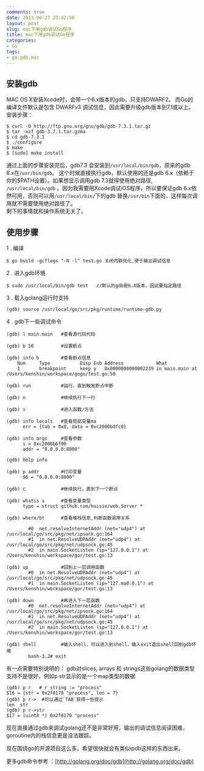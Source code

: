 ```yaml
---
comments: true
date: 2013-06-27 23:42:50
layout: post
slug: mac下用gdb调试Go程序
title: mac下用gdb调试Go程序
categories:
- Go
tags:
- go,gdb,mac
---
```


## 安装gdb

   MAC OS X安装Xcode时，会带一个6.x版本的gdb，只支持DWARF2。
   而Go的编译文件默认是包含 DWARFv3 调试信息，因此需要升级gdb版本到7.1或以上。
   安装步骤：

```
$ curl -O http://ftp.gnu.org/gnu/gdb/gdb-7.3.1.tar.gz
$ tar -xzf gdb-3.7.1.tar.gzma
$ cd gdb-7.3.1
$ ./configure
$ make
$ [sudo] make install 
```

通过上面的步骤安装完后，gdb7.3 会安装到`/usr/local/bin/gdb`，原来的gdb 6.x在`/usr/bin/gdb`。
这个时候直接执行gdb，默认使用的还是gdb 6.x（依赖于你的$PATH设置）。如果想显示调用gdb 7.3就得使用绝对路径,
`/usr/local/bin/gdb` 。因为我需要用Xcode调试iOS程序，所以要保证gdb 6.x依然可用，否则可以用`/usr/local/bin/`下的gdb
替换`/usr/bin`下面的，这样每次调用就不需要使用绝对路径了。  
剩下的事情就和操作系统无关了。

<!-- more -->

## 使用步骤

1 . 编译

```
$ go build -gcflags "-N -l" test.go 关闭内联优化,便于输出调试信息
```
  
2 . 进入gdb环境

```
$ sudo /usr/local/bin/gdb test   //默认的gdb是6.X版本，因此要指定路径
```
  
3 . 载入golang运行时支持

```
(gdb) source /usr/local/go/src/pkg/runtime/runtime-gdb.py
```
  

4 . gdb下一些调试命令



```
(gdb) l main.main  	#查看源代码代码

(gdb) b 50 			#设置断点

(gdb) info b 		#查看断点信息
	Num     Type           Disp Enb Address            What
	1       breakpoint     keep y   0x0000000000002239 in main.main at /Users/kenshin/workspace/gogo/test.go:50

(gdb) run 			#运行，直到触发断点中断

(gdb) n 			#继续执行下一行

(gdb) s 			#进入函数/方法

(gdb) info locals   #查看局部变量ma
	  err = {tab = 0x0, data = 0xc2000bdfc0}

(gdb) info args 	#查看参数
	  s = 0xc2000b6f00
 	  addr = "0.0.0.0:8000"

(gdb) help info	

(gdb) p addr 		#打印变量
	  $6 = "0.0.0.0:8000"

(gdb) c 	 		#继续执行，直到下一个断点

(gdb) whatis s 		#查看变量类型
	  type = struct github.com/hoisie/web.Server *

(gdb) where/bt		#查看堆栈信息,判断函数调用关系

		#0  net.resolveInternetAddr (net="udp4") at /usr/local/go/src/pkg/net/ipsock.go:164
		#1  in net.ResolveUDPAddr (net="udp4") at /usr/local/go/src/pkg/net/udpsock.go:45
		#2  in main.SocketListen (ip="127.0.0.1") at /Users/kenshin/workspace/gor/test.go:13

(gdb) up			#回到上一层调用函数
		#0  in net.ResolveUDPAddr (net="udp4") at /usr/local/go/src/pkg/net/udpsock.go:45
		#1  in main.SocketListen (ip="127.ma0.0.1") at /Users/kenshin/workspace/gor/test.go:13

(gdb) down 			#再进入下一层函数
		#0  net.resolveInternetAddr (net="udp4") at /usr/local/go/src/pkg/net/ipsock.go:164
		#1  in net.ResolveUDPAddr (net="udp4") at /usr/local/go/src/pkg/net/udpsock.go:45
		#2  in main.SocketListen (ip="127.0.0.1") at /Users/kenshin/workspace/gor/test.go:13

(gdb) shell			#输入shell，可以进入到shell，输入exit退出shell回到gdb环境
		bash-3.2# exit
```

有一点需要特别说明的：
gdb对slices, arrays 和 strings这些golang的数据类型支持不是很好，例如p str显示的是一个map类型的数据 

```
(gdb) p r   # r string := "process"
$16 = {str = 0x2f0170 "process", len = 7}  
(gdb) p r->  #可以通过`TAB`获得一些提示
len  str
(gdb) p r->str   
$17 = (uint8 *) 0x2f0170 "process"
```

现在直接通过gdb来调试golang还不是非常好用，输出的调试信息阅读困难，goroutine内的栈信息更是没法跟踪。

现在围绕go的开源项目这么多，希望很快就会有类似ipdb这样的东西出来。


更多gdb命令参考 ：[http://golang.org/doc/gdb](http://golang.org/doc/gdb)


